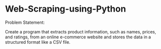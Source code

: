 # Web-Scraping-using-Python

Problem Statement:

Create a program that extracts product information, such as names, prices, and ratings, from an online e-commerce website and stores the data in a structured format like a CSV file.
